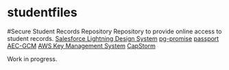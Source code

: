 # studentfiles

#Secure Student Records Repository
Repository to provide online access to student records.
[Salesforce Lightning Design System](https://www.lightningdesignsystem.com) 
[pg-promise](https://github.com/vitaly-t/pg-promise)
[passport](https://github.com/jaredhanson/passport)
[AEC-GCM](http://csrc.nist.gov/groups/ST/toolkit/BCM/documents/proposedmodes/gcm/gcm-spec.pdf)
[AWS Key Management System](http://docs.aws.amazon.com/kms/latest/developerguide/concepts.html#data-keys)
[CapStorm](https://www.capstorm.com/)

Work in progress.
